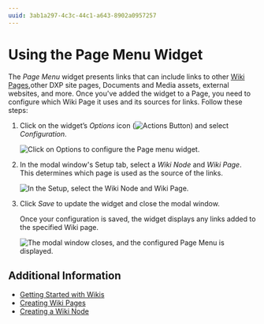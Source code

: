 ```yaml
---
uuid: 3ab1a297-4c3c-44c1-a643-8902a0957257
---
```

# Using the Page Menu Widget

The *Page Menu* widget presents links that can include links to other [Wiki Pages](./getting-started-with-wikis.md),other DXP site pages, Documents and Media assets, external websites, and more. Once you've added the widget to a Page, you need to configure which Wiki Page it uses and its sources for links. Follow these steps:

1. Click on the widget’s *Options* icon (![Actions Button](../../images/icon-actions.png)) and select *Configuration*.

   ![Click on Options to configure the Page menu widget.](./using-the-page-menu-widget/images/01.png)

1. In the modal window's Setup tab, select a *Wiki Node* and *Wiki Page*. This determines which page is used as the source of the links.

    ![In the Setup, select the Wiki Node and Wiki Page.](./using-the-page-menu-widget/images/02.png)  

1. Click *Save* to update the widget and close the modal window.

    Once your configuration is saved, the widget displays any links added to the specified Wiki page.

    ![The modal window closes, and the configured Page Menu is displayed.](./using-the-page-menu-widget/images/03.png)

## Additional Information

- [Getting Started with Wikis](./getting-started-with-wikis.md)
- [Creating Wiki Pages](./creating-wiki-pages.md)
- [Creating a Wiki Node](./creating-a-node.md)
